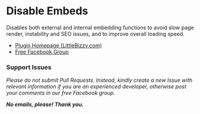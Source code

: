 # Disable Embeds

Disables both external and internal embedding functions to avoid slow page render, instability and SEO issues, and to improve overall loading speed.

* [Plugin Homepage (LittleBizzy.com)](https://www.littlebizzy.com/plugins/disable-embeds)
* [Free Facebook Group](https://www.facebook.com/groups/littlebizzy/)

### Support Issues

*Please do not submit Pull Requests. Instead, kindly create a new Issue with relevant information if you are an experienced developer, otherwise post your comments in our free Facebook group.*

***No emails, please! Thank you.***
